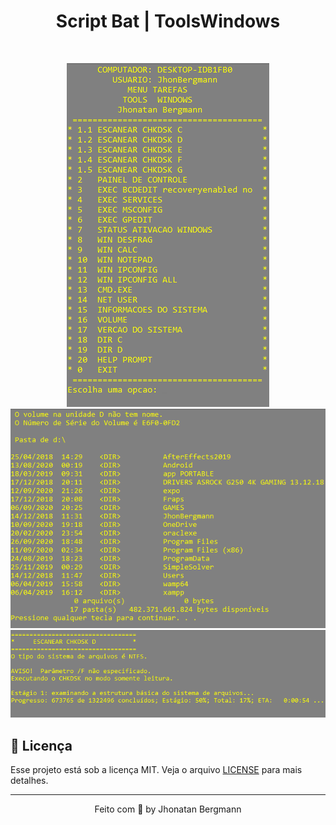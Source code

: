 <h1 align="center">
  Script Bat | ToolsWindows
</h1>

<br>

<p align="center">
  <img src="screenshots/screenshot1.png" alt="Demo" >
  <img src="screenshots/screenshot2.png" alt="Demo" >
  <img src="screenshots/screenshot3.png" alt="Demo" >
</p>

## 📝 Licença

Esse projeto está sob a licença MIT. Veja o arquivo [LICENSE](LICENSE) para mais detalhes.

---

<p align="center">
 Feito com 💜 by Jhonatan Bergmann
</p>
